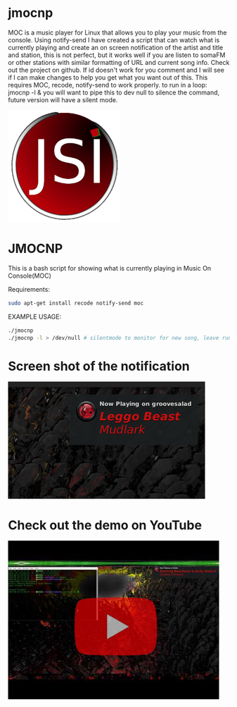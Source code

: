 # jmocnp
MOC is a music player for Linux that allows you to play your music from the console. Using notify-send I have created a script that can watch what is currently playing and create an on screen notification of the artist and title and station, this is not perfect, but it works well if you are listen to somaFM or other stations with similar formatting of URL and current song info. Check out the project on github. If id doesn't work for you comment and I will see if I can make changes to help you get what you want out of this. This requires MOC, recode, notify-send to work properly. to run in a loop: jmocnp -l & you will want to pipe this to dev null to silence the command, future version will have a silent mode.

![alt text](https://github.com/J216/simple_tag_replace/raw/master/jsi-logo-256.png "JSI Logo")

# JMOCNP
This is a bash script for showing what is currently playing in Music On Console(MOC)

Requirements:
```bash
sudo apt-get install recode notify-send moc
```
EXAMPLE USAGE:
```bash
./jmocnp
./jmocnp -l > /dev/null # silentmode to monitor for new song, leave running
```
# Screen shot of the notification
![alt text](https://raw.githubusercontent.com/J216/jmocnp/master/jmocnp-screenshot.png "JSI Logo")

# Check out the demo on YouTube
[![JMOCNP - Now Playing Notifications for Music On Console(MOC)](https://raw.githubusercontent.com/J216/jmocnp/master/jmocnp-youtube.png)](http://www.youtube.com/watch?v=WL3fZLfNSwY "JMOCNP - Now Playing Notifications for Music On Console(MOC)")
